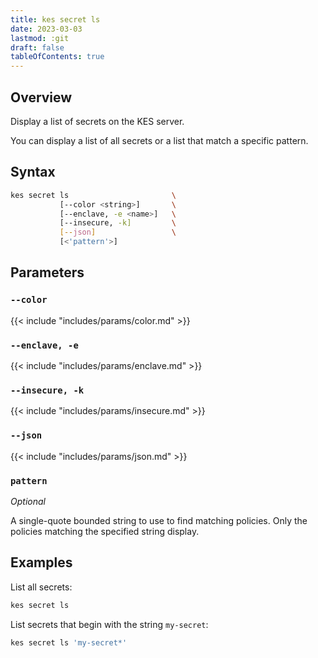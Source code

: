 ```yaml
---
title: kes secret ls
date: 2023-03-03
lastmod: :git
draft: false
tableOfContents: true
---
```


## Overview

Display a list of secrets on the KES server.

You can display a list of all secrets or a list that match a specific pattern.

## Syntax

```sh
kes secret ls                       \
           [--color <string>]       \
           [--enclave, -e <name>]   \
           [--insecure, -k]         \
           [--json]                 \
           [<'pattern'>]
```


## Parameters


### `--color`

{{< include "includes/params/color.md" >}}

### `--enclave, -e`

{{< include "includes/params/enclave.md" >}}

### `--insecure, -k`

{{< include "includes/params/insecure.md" >}}

### `--json`

{{< include "includes/params/json.md" >}}

### `pattern`

_Optional_

A single-quote bounded string to use to find matching policies.
Only the policies matching the specified string display.

## Examples

List all secrets:

```sh {.copy}
kes secret ls
```

List secrets that begin with the string `my-secret`:

```sh {.copy}
kes secret ls 'my-secret*'
```
